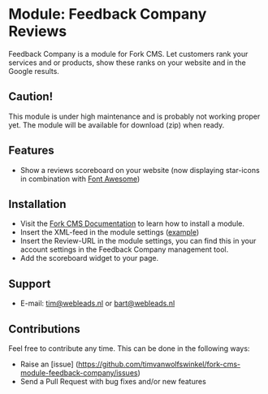 # Module: Feedback Company Reviews

Feedback Company is a module for Fork CMS. Let customers rank your services and or products, show these ranks on your website and in the Google results.

## Caution!

This module is under high maintenance and is probably not working proper yet. The module will be available for download (zip) when ready.

## Features

* Show a reviews scoreboard on your website (now displaying star-icons in combination with [Font Awesome](https://github.com/FortAwesome/Font-Awesome))

## Installation

* Visit the [Fork CMS Documentation](http://www.fork-cms.com/community/documentation/detail/getting-started/adding-modules) to learn how to install a module.
* Insert the XML-feed in the module settings ([example](https://beoordelingen.feedbackcompany.nl/samenvoordeel/scripts/flexreview/getreviewxml.cfm?ws=2789&publishIDs=1&nor=3&publishDetails=1&publishOnHold=0&sort=desc&emlpass=test))
* Insert the Review-URL in the module settings, you can find this in your account settings in the Feedback Company management tool.
* Add the scoreboard widget to your page.

## Support

* E-mail: tim@webleads.nl or bart@webleads.nl

## Contributions

Feel free to contribute any time. This can be done in the following ways:

* Raise an [issue] (https://github.com/timvanwolfswinkel/fork-cms-module-feedback-company/issues)
* Send a Pull Request with bug fixes and/or new features 
